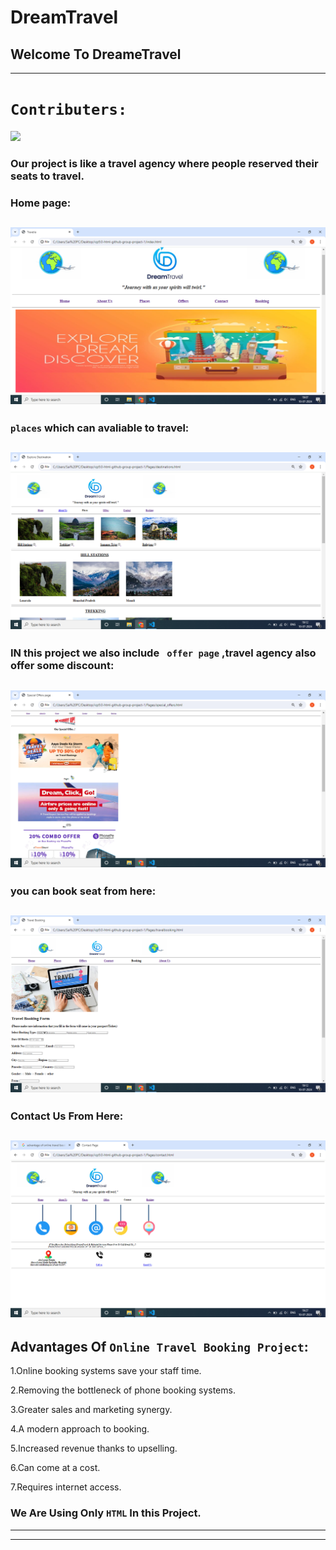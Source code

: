
# DreamTravel 
## Welcome To DreameTravel 
---
#   `Contributers:`
<a href="https://github.com/Miss-Siddhi-Pagire/icp9.0-html-github-group-project-1/graphs/contributors">
  <img src="https://contrib.rocks/image?repo=Miss-Siddhi-Pagire/icp9.0-html-github-group-project-1" />
</a>



### Our project is like a travel agency where people reserved their seats to travel.

### Home page:
![Home page](./Images/Screenshot%20(43).png)
---
### `places` which can avaliable to travel:
![avaliable destination](./Images/Screenshot%20(46).png)
---
### IN this project we also include ` offer page` ,travel agency also offer some discount:
![offere](./Images/Screenshot%20(45).png)
---
### you can book seat from here:
![book seat](./Images/Screenshot%20(47).png)
---
### **Contact** Us From Here:
![Contact](./Images/Screenshot%20(48).png)
---
## Advantages Of `Online Travel Booking Project`:




1.Online booking systems save your staff time.

2.Removing the bottleneck of phone booking systems.

3.Greater sales and marketing synergy.

4.A modern approach to booking.

5.Increased revenue thanks to upselling.

6.Can come at a cost.

7.Requires internet access.


### We Are Using Only `HTML` In this Project.
---
---

